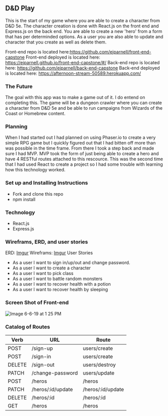 ## D&D Play

This is the start of my game where you are able to create a character from D&D
5e. The character creation is done with React.js on the front end and Express.js
on the back end. You are able to create a new 'hero' from a form that has per
determinded options. As a user you are also able to update and character that you
create as well as delete them.

Front-end repo is located here:https://github.com/ejparnell/front-end-capstone
Front-end deployed is located here: https://ejparnell.github.io/front-end-capstone/#/
Back-end repo is located here: https://github.com/ejparnell/back-end-capstone
Back-end deployed is located here: https://afternoon-stream-50589.herokuapp.com/

### The Future

The goal with this app was to make a game out of it. I do entend on completing
this. The game will be a dungeon crawler where you can create a character from
D&D 5e and be able to run campaigns from Wizards of the Coast or Homebrew content.

### Planning

When I had started out I had planned on using Phaser.io to create a very simple
RPG game but I quickly figured out that I had bitten off more than was possible
in the time frame. From there I took a step back and made sure I had MVP. MVP
took the form of just being able to create a hero and have 4 RESTful routes attached
to this rescource. This was the second time that I had used React to create a project
so I had some trouble with learning how this technology worked.

### Set up and Installing Instructions

* Fork and clone this repo
* npm install

### Technology
 * React.js
 * Express.js

### Wireframs, ERD, and user stories
ERD: [Imgur](https://i.imgur.com/wXysIeo.jpg)
Wireframs: [Imgur](https://i.imgur.com/ydGAdaP.jpg)
User Stories
* As a user I want to sign in/up/out and change password.
* As a user I want to create a character
* As a user I want to pick class
* As a user I want to battle random monsters
* As a user I want to recover health with a potion
* As a user I want to recover health by sleeping


### Screen Shot of Front-end
![Image 6-6-19 at 1 25 PM](https://user-images.githubusercontent.com/37162387/59053136-b5358e00-885e-11e9-8a2a-697b554944a5.jpg)

### Catalog of Routes

| Verb | URL | Route |
|------|-----|-------|
| POST | /sign-up | users/create |
| POST | /sign-in | users/create |
| DELETE | /sign-out | users/destroy |
| PATCH | /change-password | users/update |
| POST | /heros | /heros |
| PATCH | /heros/:id/update | /heros/:id/update |
| DELETE | /heros/:id | /heros/:id |
| GET | /heros | /heros |
